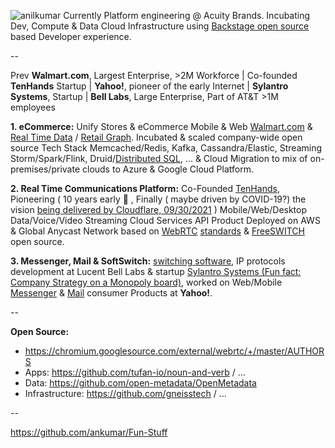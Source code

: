 ![anilkumar](https://user-images.githubusercontent.com/658791/119208479-2e801880-ba57-11eb-89ee-cb7a3a969b5e.jpg) Currently Platform engineering @ Acuity Brands. Incubating Dev, Compute & Data Cloud Infrastructure using [Backstage open source](https://backstage.io/) based Developer experience. 

--

Prev **Walmart.com**, Largest Enterprise, >2M Workforce | Co-founded **TenHands** Startup | **Yahoo!**, pioneer of the early Internet | **Sylantro Systems**, Startup | **Bell Labs**, Large Enterprise, Part of AT&T >1M employees


**1. eCommerce:** Unify Stores & eCommerce Mobile & Web [Walmart.com](https://www.walmart.com/) & [Real Time Data](https://www.confluent.io/blog/apache-kafka-item-setup/) / [Retail Graph](https://medium.com/walmartlabs/retail-graph-walmarts-product-knowledge-graph-6ef7357963bc). Incubated & scaled company-wide open source Tech Stack Memcached/Redis, Kafka, Cassandra/Elastic, Streaming Storm/Spark/Flink, Druid/[Distributed SQL](https://blog.starburstdata.com/prestosql-becomes-trino), ... &  Cloud Migration to mix of on-premises/private clouds to Azure & Google Cloud Platform.

**2. Real Time Communications Platform:** Co-Founded [TenHands](https://twitter.com/an1kumar/status/277200713728274433?s=20), Pioneering ( 10 years early :thought_balloon: , Finally ( maybe driven by COVID-19?) the vision [being delivered by Cloudflare, 09/30/2021](https://blog.cloudflare.com/announcing-our-real-time-communications-platform/) ) Mobile/Web/Desktop Data/Voice/Video Streaming Cloud Services API Product Deployed on AWS & Global Anycast Network based on [WebRTC](https://queue.acm.org/detail.cfm?id=3457587) [standards](https://twitter.com/ietf/status/1354071004058951682) & [FreeSWITCH](https://freeswitch.org/) open source.

**3. Messenger, Mail & SoftSwitch:** [switching software](https://freeswitch.org/confluence/display/FREESWITCH/Glossary#Glossary-Softswitch), IP protocols development at Lucent Bell Labs & startup [Sylantro Systems (Fun fact: Company Strategy on a Monopoly board)](https://www.networkworld.com/article/2272062/broadsoft-acquires-sylantro-as-voip-market-consolidates.html), worked on Web/Mobile [Messenger](https://en.wikipedia.org/wiki/Yahoo!_Messenger) & [Mail](https://en.wikipedia.org/wiki/Yahoo!_Mail) consumer Products at **Yahoo!**.

--

**Open Source:**
- https://chromium.googlesource.com/external/webrtc/+/master/AUTHORS 
- Apps: https://github.com/tufan-io/noun-and-verb / ...
- Data: https://github.com/open-metadata/OpenMetadata
- Infrastructure:  https://github.com/gneisstech / ...
  
--

https://github.com/ankumar/Fun-Stuff 

<!--
**ankumar/ankumar** is a ✨ _special_ ✨ repository because its `README.md` (this file) appears on your GitHub profile.

Here are some ideas to get you started:

- 🔭 I’m currently working on ...
- 🌱 I’m currently learning ...
- 👯 I’m looking to collaborate on ...
- 🤔 I’m looking for help with ...
- 💬 Ask me about ...
- 📫 How to reach me: ...
- 😄 Pronouns: ...
- ⚡ Fun fact: ...
-->
